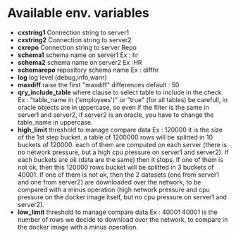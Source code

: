# Available env. variables 

- **cxstring1** Connection string to server1 
- **cxstring2** Connection string to server2 
- **cxrepo** Connection string to server Repo 
- **schema1** schema name on server1 Ex : hr
- **schema2** schema name on server2 Ex :HR
- **schemarepo** repository schema name Ex : diffhr
- **log** log level (debug,info,warn)
- **maxdiff** raise the first "maxdiff" differences default : 50
- **qry_include_table** where clause to select table to include in the check Ex : "table_name in ('employees')" or "true" (for all tables)
be carefull, in oracle objects are in uppercase, so even if the filter is the same in server1 and server2, if server2 is an oracle, you have to change the table_name in uppercase.
- **high_limit** threshold to manage compare data Ex  : 120000
it is the size of the 1st step bucket. a table of 1200000 rows will be splitted in 10 buckets of 120000. each of them are computed on each server (there is no network pressure, but a high cpu pressure on server1 and server2). If each buckets are ok (data are the same) then it stops. If one of them is not ok, then this 120000 rows bucket will be splitted in 3 buckets of 40001. If one of them is not ok, then the 2 datasets (one from server1 and one from server2) are downloaded over the network, to be compared with a minus operation (high network pressure and cpu pressure on the docker image itself, but no cpu pressure on server1 and server2).
- **low_limit** threshold to manage compare data Ex : 40001
40001 is the number of rows we decide to download over the network, to compare in the docker image with a minus operation. 
